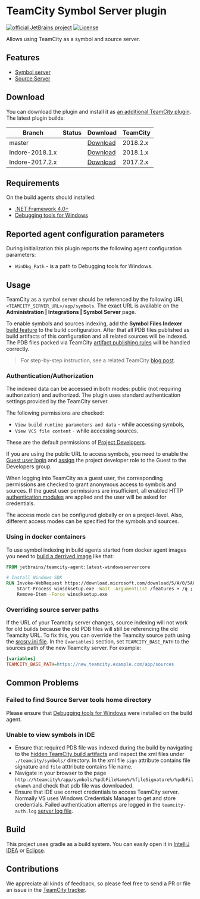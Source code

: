 # TeamCity Symbol Server plugin

[![official JetBrains project](http://jb.gg/badges/official.svg)](https://confluence.jetbrains.com/display/ALL/JetBrains+on+GitHub)
[![License](https://img.shields.io/badge/License-Apache%202.0-blue.svg)](https://opensource.org/licenses/Apache-2.0)

Allows using TeamCity as a symbol and source server.

## Features

* [Symbol server](https://docs.microsoft.com/en-us/windows/desktop/Debug/symbol-servers-and-symbol-stores)
* [Source Server](https://docs.microsoft.com/en-us/windows/desktop/Debug/source-server-and-source-indexing)

## Download

You can download the plugin and install it as [an additional TeamCity plugin](https://confluence.jetbrains.com/display/TCDL/Installing+Additional+Plugins). The latest plugin builds:

| Branch | Status | Download | TeamCity |
|--------|--------|----------|----------|
| master | <a href="https://teamcity.jetbrains.com/viewType.html?buildTypeId=TeamCityPluginsByJetBrains_SymbolServer_BuildTrunk&guest=1"><img src="https://teamcity.jetbrains.com/app/rest/builds/buildType:(id:TeamCityPluginsByJetBrains_SymbolServer_BuildTrunk)/statusIcon.svg" alt=""/></a> | [Download](https://teamcity.jetbrains.com/repository/download/TeamCityPluginsByJetBrains_SymbolServer_BuildTrunk/.lastSuccessful/symbol-server.zip?guest=1)| 2018.2.x |
| Indore-2018.1.x | <a href="https://teamcity.jetbrains.com/viewType.html?buildTypeId=TeamCityPluginsByJetBrains_SymbolServer_Build20181x&guest=1"><img src="https://teamcity.jetbrains.com/app/rest/builds/buildType:(id:TeamCityPluginsByJetBrains_SymbolServer_Build20181x)/statusIcon.svg" alt=""/></a> | [Download](https://teamcity.jetbrains.com/repository/download/TeamCityPluginsByJetBrains_SymbolServer_Build20181x/.lastSuccessful/symbol-server.zip?guest=1)| 2018.1.x |
| Indore-2017.2.x | <a href="https://teamcity.jetbrains.com/viewType.html?buildTypeId=TeamCityPluginsByJetBrains_SymbolServer_Build20172x&guest=1"><img src="https://teamcity.jetbrains.com/app/rest/builds/buildType:(id:TeamCityPluginsByJetBrains_SymbolServer_Build20172x)/statusIcon.svg" alt=""/></a> | [Download](https://teamcity.jetbrains.com/repository/download/TeamCityPluginsByJetBrains_SymbolServer_Build20172x/.lastSuccessful/symbol-server.zip?guest=1)| 2017.2.x |


## Requirements

On the build agents should installed:
* [.NET Framework 4.0+](https://www.microsoft.com/net/download/dotnet-framework-runtime)
* [Debugging tools for Windows](https://docs.microsoft.com/en-us/windows-hardware/drivers/debugger/index)

## Reported agent configuration parameters

During initialization this plugin reports the following agent configuration parameters:

* `WinDbg_Path` - is a path to Debugging tools for Windows.

## Usage

TeamCity as a symbol server should be referenced by the following URL `<TEAMCITY_SERVER_URL>/app/symbols`. The exact URL is available on the <b>Administration | Integrations | Symbol Server</b> page.

To enable symbols and sources indexing, add the <b>Symbol Files Indexer</b> [build feature](https://confluence.jetbrains.com/display/TCDL/Adding+Build+Features) to the build configuration. After that all PDB files published as build artifacts of this configuration and all related sources will be indexed. The PDB files packed via TeamCity [artifact publishing rules](https://confluence.jetbrains.com/display/TCDL/Configuring+General+Settings#ConfiguringGeneralSettings-artifactPaths) will be handled correctly.

> For step-by-step instruction, see a related TeamCity [blog post](https://blog.jetbrains.com/teamcity/2015/02/setting-up-teamcity-as-symbol-and-source-server/).

### Authentication/Authorization

The indexed data can be accessed in both modes: public (not requiring authorization) and authorized. The plugin uses standard authentication settings provided by the TeamCity server.

The following permissions are checked:

* `View build runtime parameters and data` - while accessing symbols,
* `View VCS file content` - while accessing sources.

These are the default permissions of [Project Developers](https://confluence.jetbrains.com/display/TCD18/Role+and+Permission).

If you are using the public URL to access symbols, you need to enable the [Guest user login](http://confluence.jetbrains.com/display/TCDL/Guest+User) and [assign](https://confluence.jetbrains.com/display/TCDL/Managing+Users+and+User+Groups#ManagingUsersandUserGroups-assigningRolesAssigningRolestoUsers) the project developer role to the Guest to the Developers group.

When logging into TeamCity as a guest user, the corresponding permissions are checked to grant anonymous access to symbols and sources. If the guest user permissions are insufficient, all enabled HTTP [authentication modules](https://confluence.jetbrains.com/display/TCDL/Authentication+Modules) are applied and the user will be asked for credentials.

The access mode can be configured globally or on a project-level. Also, different access modes can be specified for the symbols and sources.

### Using in docker containers

To use symbol indexing in build agents started from docker agent images you need to [build a derrived image](https://docs.docker.com/engine/reference/commandline/build/) like that:

```dockerfile
FROM jetbrains/teamcity-agent:latest-windowsservercore

# Install Windows SDK
RUN Invoke-WebRequest https://download.microsoft.com/download/5/A/0/5A08CEF4-3EC9-494A-9578-AB687E716C12/windowssdk/winsdksetup.exe?ocid=wdgcx1803-download-installer -OutFile winsdksetup.exe; \
    Start-Process winsdksetup.exe -Wait -ArgumentList /features + /q ; \
    Remove-Item -Force winsdksetup.exe
```

### Overriding source server paths

If the URL of your Teamcity server changes, source indexing will not work for old builds because the old PDB files will still be referencing the old Teamcity URL.  To fix this, you can override the Teamcity source path using the [srcsrv.ini file](https://docs.microsoft.com/en-us/windows-hardware/drivers/debugger/the-srcsrv-ini-file#using_a_different_location_or_file_name).  In the `[variables]` section, set `TEAMCITY_BASE_PATH` to the sources path of the new Teamcity server.  For example:

```ini
[variables]
TEAMCITY_BASE_PATH=https://new_teamcity.example.com/app/sources
```

## Common Problems

### Failed to find Source Server tools home directory
Please ensure that [Debugging tools for Windows](https://docs.microsoft.com/en-us/windows-hardware/drivers/debugger/index) were installed on the build agent.

### Unable to view symbols in IDE

* Ensure that required PDB file was indexed during the build by navigating to the [hidden TeamCity build artifacts](https://confluence.jetbrains.com/display/TCDL/Build+Artifact#BuildArtifact-HiddenArtifacts) and inspect the xml files under `./teamcity/symbols/` directory. In the xml file `sign` attribute contains file signature and `file` atttribute contains file name.
* Navigate in your browser to the page `http://%teamcity%/app/symbols/%pdbFileName%/%fileSignature%/%pdbFileName%` and check that pdb file was downloaded.
* Ensure that IDE use correct credentials to access TeamCity server. Normally VS uses Windows Credentials Manager to get and store credentials. Failed authentication attemps are logged in the `teamcity-auth.log` [server log file](https://confluence.jetbrains.com/display/TCDL/TeamCity+Server+Logs).

## Build

This project uses gradle as a build system. You can easily open it in [IntelliJ IDEA](https://www.jetbrains.com/idea/help/importing-project-from-gradle-model.html) or [Eclipse](http://gradle.org/eclipse/).

## Contributions

We appreciate all kinds of feedback, so please feel free to send a PR or file an issue in the [TeamCity tracker](https://youtrack.jetbrains.com/newIssue?project=TW&summary=Symbol%20Server%3A&c=Subsystem%20plugins%3A%20other&c=tag%20pdb).
